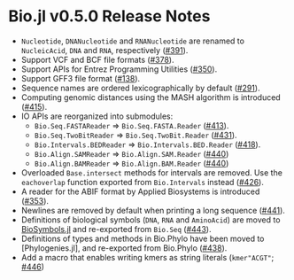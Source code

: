 Bio.jl v0.5.0 Release Notes
===========================

* `Nucleotide`, `DNANucleotide` and `RNANucleotide` are renamed to `NucleicAcid`, `DNA` and `RNA`, respectively ([#391]).
* Support VCF and BCF file formats ([#378]).
* Support APIs for Entrez Programming Utilities ([#350]).
* Support GFF3 file format ([#138]).
* Sequence names are ordered lexicographically by default ([#291]).
* Computing genomic distances using the MASH algorithm is introduced ([#415]).
* IO APIs are reorganized into submodules:
    * `Bio.Seq.FASTAReader` => `Bio.Seq.FASTA.Reader` ([#413]).
    * `Bio.Seq.TwoBitReader` => `Bio.Seq.TwoBit.Reader` ([#431]).
    * `Bio.Intervals.BEDReader` => `Bio.Intervals.BED.Reader` ([#418]).
    * `Bio.Align.SAMReader` => `Bio.Align.SAM.Reader` ([#440])
    * `Bio.Align.BAMReader` => `Bio.Align.BAM.Reader` ([#440])
* Overloaded `Base.intersect` methods for intervals are removed. Use the `eachoverlap` function exported from `Bio.Intervals` instead ([#426]).
* A reader for the ABIF format by Applied Biosystems is introduced ([#353]).
* Newlines are removed by default when printing a long sequence ([#441]).
* Definitions of biological symbols (`DNA`, `RNA` and `AminoAcid`) are moved to [BioSymbols.jl](https://github.com/BioJulia/BioSymbols.jl) and re-exported from `Bio.Seq` ([#443]).
* Definitions of types and methods in Bio.Phylo have been moved to [Phylogenies.jl], and re-exported from Bio.Phylo ([#438]).
* Add a macro that enables writing kmers as string literals (`kmer"ACGT"`;
  [#446])

[#138]: https://github.com/BioJulia/Bio.jl/pull/138
[#291]: https://github.com/BioJulia/Bio.jl/issues/291
[#350]: https://github.com/BioJulia/Bio.jl/pull/350
[#353]: https://github.com/BioJulia/Bio.jl/pull/353
[#378]: https://github.com/BioJulia/Bio.jl/pull/378
[#391]: https://github.com/BioJulia/Bio.jl/issues/391
[#413]: https://github.com/BioJulia/Bio.jl/pull/413
[#415]: https://github.com/BioJulia/Bio.jl/pull/415
[#418]: https://github.com/BioJulia/Bio.jl/pull/418
[#426]: https://github.com/BioJulia/Bio.jl/pull/426
[#431]: https://github.com/BioJulia/Bio.jl/pull/431
[#438]: https://github.com/BioJulia/Bio.jl/pull/438
[#440]: https://github.com/BioJulia/Bio.jl/pull/440
[#441]: https://github.com/BioJulia/Bio.jl/pull/441
[#443]: https://github.com/BioJulia/Bio.jl/pull/443
[#446]: https://github.com/BioJulia/Bio.jl/pull/446
